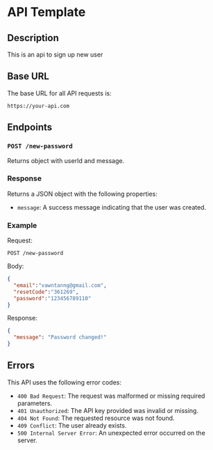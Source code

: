 # API Template

## Description

This is an api to sign up new user

## Base URL

The base URL for all API requests is:

`https://your-api.com`

## Endpoints

### `POST /new-password`

Returns object with userId and message.

### Response

Returns a JSON object with the following properties:

- `message`: A success message indicating that the user was created.

### Example

Request:

```
POST /new-password
```

Body:

```JSON
{
  "email":"vawntanng@gmail.com",
  "resetCode":"361269",
  "password":"123456789110"
}
```

Response:

```json
{
  "message": "Password changed!"
}

```

## Errors

This API uses the following error codes:

- `400 Bad Request`: The request was malformed or missing required parameters.
- `401 Unauthorized`: The API key provided was invalid or missing.
- `404 Not Found`: The requested resource was not found.
- `409 Conflict`: The user already exists.
- `500 Internal Server Error`: An unexpected error occurred on the server.